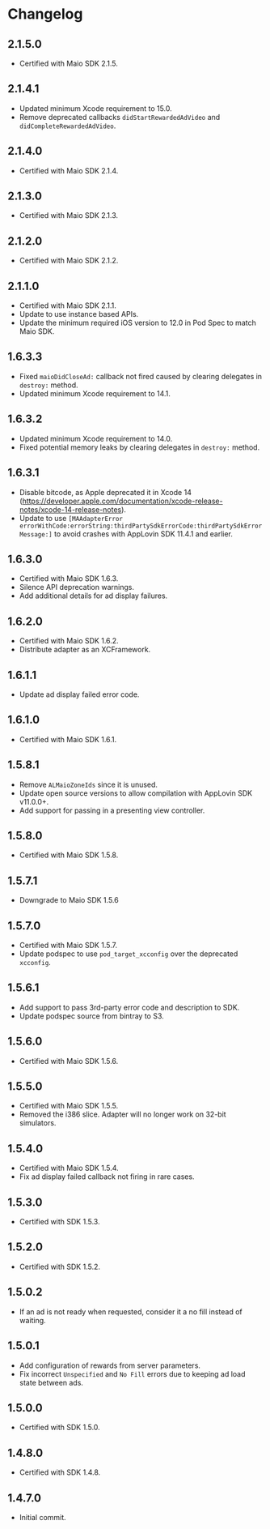 # Changelog

## 2.1.5.0
* Certified with Maio SDK 2.1.5.

## 2.1.4.1
* Updated minimum Xcode requirement to 15.0.
* Remove deprecated callbacks `didStartRewardedAdVideo` and `didCompleteRewardedAdVideo`.

## 2.1.4.0
* Certified with Maio SDK 2.1.4.

## 2.1.3.0
* Certified with Maio SDK 2.1.3.

## 2.1.2.0
* Certified with Maio SDK 2.1.2.

## 2.1.1.0
* Certified with Maio SDK 2.1.1.
* Update to use instance based APIs.
* Update the minimum required iOS version to 12.0 in Pod Spec to match Maio SDK.

## 1.6.3.3
* Fixed `maioDidCloseAd:` callback not fired caused by clearing delegates in `destroy:` method. 
* Updated minimum Xcode requirement to 14.1.

## 1.6.3.2
* Updated minimum Xcode requirement to 14.0.
* Fixed potential memory leaks by clearing delegates in `destroy:` method.   

## 1.6.3.1
* Disable bitcode, as Apple deprecated it in Xcode 14 (https://developer.apple.com/documentation/xcode-release-notes/xcode-14-release-notes).
* Update to use `[MAAdapterError errorWithCode:errorString:thirdPartySdkErrorCode:thirdPartySdkErrorMessage:]` to avoid crashes with AppLovin SDK 11.4.1 and earlier.

## 1.6.3.0
* Certified with Maio SDK 1.6.3.
* Silence API deprecation warnings.
* Add additional details for ad display failures. 

## 1.6.2.0
* Certified with Maio SDK 1.6.2.
* Distribute adapter as an XCFramework.

## 1.6.1.1
* Update ad display failed error code.

## 1.6.1.0
* Certified with Maio SDK 1.6.1.

## 1.5.8.1
* Remove `ALMaioZoneIds` since it is unused.
* Update open source versions to allow compilation with AppLovin SDK v11.0.0+.
* Add support for passing in a presenting view controller.

## 1.5.8.0
* Certified with Maio SDK 1.5.8.

## 1.5.7.1
* Downgrade to Maio SDK 1.5.6

## 1.5.7.0
* Certified with Maio SDK 1.5.7.
* Update podspec to use `pod_target_xcconfig` over the deprecated `xcconfig`.

## 1.5.6.1
* Add support to pass 3rd-party error code and description to SDK.
* Update podspec source from bintray to S3.

## 1.5.6.0
* Certified with Maio SDK 1.5.6.

## 1.5.5.0
* Certified with Maio SDK 1.5.5.
* Removed the i386 slice. Adapter will no longer work on 32-bit simulators.

## 1.5.4.0
* Certified with Maio SDK 1.5.4.
* Fix ad display failed callback not firing in rare cases.

## 1.5.3.0
* Certified with SDK 1.5.3.

## 1.5.2.0
* Certified with SDK 1.5.2.

## 1.5.0.2
* If an ad is not ready when requested, consider it a no fill instead of waiting.

## 1.5.0.1
* Add configuration of rewards from server parameters.
* Fix incorrect `Unspecified` and `No Fill` errors due to keeping ad load state between ads.

## 1.5.0.0
* Certified with SDK 1.5.0.

## 1.4.8.0
* Certified with SDK 1.4.8.

## 1.4.7.0
* Initial commit.
